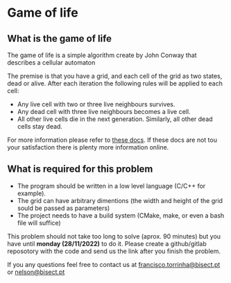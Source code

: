 # Game of life

## What is the game of life

The game of life is a simple algorithm create by John Conway that describes a cellular automaton

The premise is that you have a grid, and each cell of the grid as two states, dead or alive. After each iteration the following rules will be applied to each cell:

- Any live cell with two or three live neighbours survives.
- Any dead cell with three live neighbours becomes a live cell.
- All other live cells die in the next generation. Similarly, all other dead cells stay dead.

For more information please refer to [these docs](https://en.wikipedia.org/wiki/Conway%27s_Game_of_Life). If these docs are not tou your satisfaction there is plenty more information online.

## What is required for this problem

- The program should be written in a low level language (C/C++ for example).
- The grid can have arbitrary dimentions (the width and height of the grid sould be passed as parameters)
- The project needs to have a build system (CMake, make, or even a bash file will suffice)

This problem should not take too long to solve (aprox. 90 minutes) but you have until **monday (28/11/2022)** to do it.
Please create a github/gitlab reposotory with the code and send us the link after you finish the problem.

If you any questions feel free to contact us at francisco.torrinha@bisect.pt or nelson@bisect.pt
